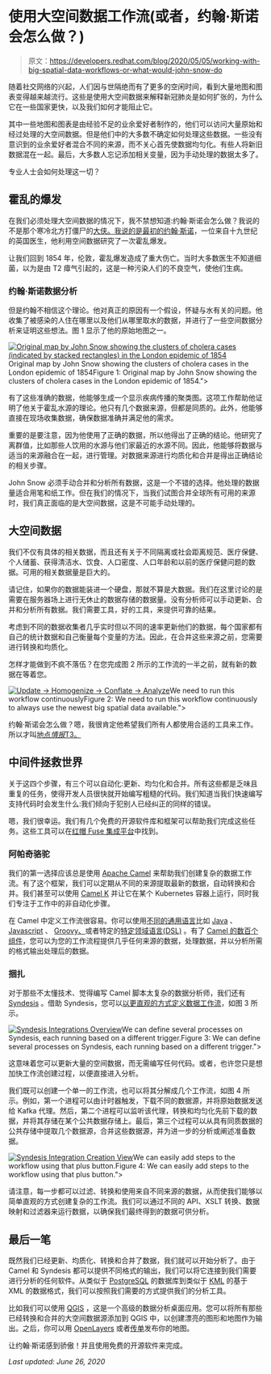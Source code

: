 # 使用大空间数据工作流(或者，约翰·斯诺会怎么做？)

> 原文：<https://developers.redhat.com/blog/2020/05/05/working-with-big-spatial-data-workflows-or-what-would-john-snow-do>

随着社交网络的兴起，人们因与世隔绝而有了更多的空闲时间，看到大量地图和图表变得越来越流行。这些是使用大空间数据来解释新冠肺炎是如何扩张的，为什么它在一些国家更快，以及我们如何才能阻止它。

其中一些地图和图表是由经验不足的业余爱好者制作的，他们可以访问大量原始和经过处理的大空间数据。但是他们中的大多数不确定如何处理这些数据。一些没有意识到的业余爱好者混合不同的来源，而不关心首先使数据均匀化。有些人将新旧数据混在一起。最后，大多数人忘记添加相关变量，因为手动处理的数据太多了。

专业人士会如何处理这一切？

## 霍乱的爆发

在我们必须处理大空间数据的情况下，我不禁想知道:约翰·斯诺会怎么做？我说的不是那个寒冷北方打僵尸的[大侠。我说的是最初的](https://en.wikipedia.org/wiki/Jon_Snow_(character))[约翰·斯诺](https://en.wikipedia.org/wiki/John_Snow)，一位来自十九世纪的英国医生，他利用空间数据研究了一次霍乱爆发。

让我们回到 1854 年，伦敦，霍乱爆发造成了重大伤亡。当时大多数医生不知道细菌，以为是由 T2 瘴气引起的，这是一种污染人们的不良空气，使他们生病。

### 约翰·斯诺数据分析

但是约翰不相信这个理论。他对真正的原因有一个假设，怀疑与水有关的问题。他收集了被感染的人住在哪里以及他们从哪里取水的数据，并进行了一些空间数据分析来证明这些想法。图 1 显示了他的原始地图之一。

[![Original map by John Snow showing the clusters of cholera cases (indicated by stacked rectangles) in the London epidemic of 1854](img/669492266542e2a8419cdeb3192f2d5c.png "1280px-Snow-cholera-map-1")](/sites/default/files/blog/2020/04/1280px-Snow-cholera-map-1.jpg)Original map by John Snow showing the clusters of cholera cases in the London epidemic of 1854Figure 1: Original map by John Snow showing the clusters of cholera cases in the London epidemic of 1854.">

有了这些准确的数据，他能够生成一个显示疾病传播的聚类图。这项工作帮助他证明了他关于霍乱水源的理论。他只有几个数据来源，但都是同质的。此外，他能够直接在现场收集数据，确保数据准确并满足他的需求。

重要的是要注意，因为他使用了正确的数据，所以他得出了正确的结论。他研究了离群值，比如那些人饮用的水源与他们家最近的水源不同。因此，他能够将数据与适当的来源融合在一起，进行管理。对数据来源进行均质化和合并是得出正确结论的相关步骤。

John Snow 必须手动合并和分析所有数据，这是一个不错的选择。他处理的数据量适合用笔和纸工作。但在我们的情况下，当我们试图合并全球所有可用的来源时，我们真正面临的是大空间数据，这是不可能手动处理的。

## 大空间数据

我们不仅有具体的相关数据，而且还有关于不同隔离或社会距离规范、医疗保健、个人储蓄、获得清洁水、饮食、人口密度、人口年龄和以前的医疗保健问题的数据。可用的相关数据量是巨大的。

请记住，如果你的数据能装进一个硬盘，那就不算是大数据。我们在这里讨论的是需要在服务器场上进行无休止的数据存储的数据量。没有分析师可以手动更新、合并和分析所有数据。我们需要工具，好的工具，来提供可靠的结果。

考虑到不同的数据收集者几乎实时但以不同的速率更新他们的数据，每个国家都有自己的统计数据和自己衡量每个变量的方法。因此，在合并这些来源之前，您需要进行转换和均质化。

怎样才能做到不疯不落伍？在您完成图 2 所示的工作流的一半之前，就有新的数据在等着您。

[![Update → Homogenize → Conflate → Analyze](img/338377790da317ae1b041578b2f8d3e5.png "Data Analysis Workflow")](/sites/default/files/blog/2020/04/workflow.png)We need to run this workflow continuouslyFigure 2: We need to run this workflow continuously to always use the newest big spatial data available.">

约翰·斯诺会怎么做？嗯，我很肯定他希望我们所有人都使用合适的工具来工作。所以才叫[地点*情报*T3。](https://en.wikipedia.org/wiki/Location_intelligence)

## 中间件拯救世界

关于这四个步骤，有三个可以自动化:更新、均匀化和合并。所有这些都是乏味且重复的任务，使得开发人员很快就开始编写粗糙的代码。我们知道当我们快速编写支持代码时会发生什么:我们倾向于犯别人已经纠正的同样的错误。

嗯，我们很幸运。我们有几个免费的开源软件库和框架可以帮助我们完成这些任务。这些工具可以在[红帽 Fuse 集成平台](https://www.redhat.com/en/technologies/jboss-middleware/fuse)中找到。

### 阿帕奇骆驼

我们的第一选择应该总是使用 [Apache Camel](https://camel.apache.org/) 来帮助我们创建复杂的数据工作流。有了这个框架，我们可以定期从不同的来源提取最新的数据，自动转换和合并。我们甚至可以使用 [Camel K](https://developers.redhat.com/blog/2019/08/27/devnation-live-kubernetes-enterprise-integration-patterns-with-camel-k/) 并让它在某个 Kubernetes 容器上运行，同时我们专注于工作中的非自动化步骤。

在 Camel 中定义工作流很容易。你可以使用[不同的通用语言](https://camel.apache.org/manual/latest/languages.html)比如 [Java](https://camel.apache.org/manual/latest/java-dsl.html) 、 [Javascript](https://camel.apache.org/camel-k/latest/languages/javascript.html) 、 [Groovy、](https://camel.apache.org/camel-k/latest/languages/groovy.html)或者特定的[特定领域语言(DSL)](https://camel.apache.org/manual/latest/dsl.html) 。有了 [Camel 的数百个组件](https://camel.apache.org/components/latest/index.html)，您可以为您的工作流程提供几乎任何来源的数据，处理数据，并以分析所需的格式输出处理后的数据。

### 捆扎

对于那些不太懂技术、觉得编写 Camel 脚本太复杂的数据分析师，我们还有 [Syndesis](https://syndesis.io/) 。借助 Syndesis，您可以[以更直观的方式定义数据工作流](https://developers.redhat.com/blog/2020/03/25/low-code-microservices-orchestration-with-syndesis/)，如图 3 所示。

[![Syndesis Integrations Overview](img/4a6b3d4d5269954ec4b4c4fa75d76b8c.png "Syndesis Integrations Overview")](/sites/default/files/blog/2020/04/Syndesis1.png)We can define several processes on Syndesis, each running based on a different trigger.Figure 3: We can define several processes on Syndesis, each running based on a different trigger.">

这意味着您可以更新大量的空间数据，而无需编写任何代码。或者，也许您只是想加快工作流创建过程，以便直接进入分析。

我们既可以创建一个单一的工作流，也可以将其分解成几个工作流，如图 4 所示。例如，第一个进程可以由计时器触发，下载不同的数据源，并将原始数据发送给 Kafka 代理。然后，第二个进程可以监听该代理，转换和均匀化先前下载的数据，并将其存储在某个公共数据存储上。最后，第三个过程可以从具有同质数据的公共存储中提取几个数据源，合并这些数据源，并为进一步的分析或阐述准备数据。

[![Syndesis Integration Creation View](img/c672cdd62e735e4d9054dbff1b564338.png "Syndesis Integration Creation View")](/sites/default/files/blog/2020/04/Syndesis2.png)We can easily add steps to the workflow using that plus button.Figure 4: We can easily add steps to the workflow using that plus button.">

请注意，每一步都可以过滤、转换和使用来自不同来源的数据，从而使我们能够以简单直观的方式创建复杂的工作流。我们可以通过不同的 API、XSLT 转换、数据映射和过滤器来运行数据，以确保我们最终得到的数据可供分析。

## 最后一笔

既然我们已经更新、均质化、转换和合并了数据，我们就可以开始分析了。由于 Camel 和 Syndesis 都可以提供不同格式的输出，我们可以将它连接到我们需要进行分析的任何软件。从类似于 [PostgreSQL](https://www.postgresql.org/) 的数据库到类似于 [KML](https://en.wikipedia.org/wiki/Keyhole_Markup_Language) 的基于 XML 的数据格式，我们可以按照我们需要的方式提供我们的分析工具。

比如我们可以使用 [QGIS](https://qgis.org) ，这是一个高级的数据分析桌面应用。您可以将所有那些已经转换和合并的大空间数据源添加到 QGIS 中，以创建漂亮的图形和地图作为输出。之后，你可以用 [OpenLayers](https://openlayers.org/) 或者[传单](https://leafletjs.com/)发布你的地图。

让约翰·斯诺感到骄傲！并且使用免费的开源软件来完成。

*Last updated: June 26, 2020*